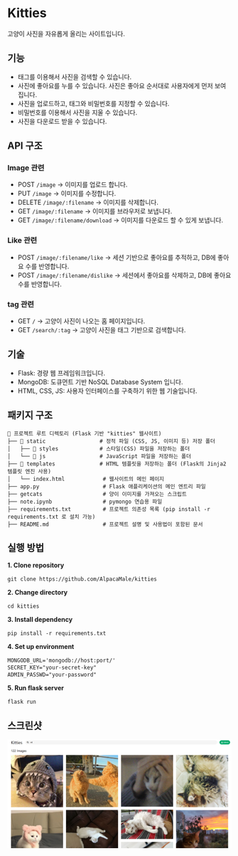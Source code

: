 # Kitties

고양이 사진을 자유롭게 올리는 사이트입니다.

## 기능

- 태그를 이용해서 사진을 검색할 수 있습니다.
- 사진에 좋아요를 누를 수 있습니다. 사진은 좋아요 순서대로 사용자에게 먼저 보여집니다.
- 사진을 업로드하고, 태그와 비밀번호를 지정할 수 있습니다.
- 비밀번호를 이용해서 사진을 지울 수 있습니다.
- 사진을 다운로드 받을 수 있습니다.

## API 구조

### Image 관련

- POST `/image` -> 이미지를 업로드 합니다.
- PUT `/image` -> 이미지를 수정합니다.
- DELETE `/image/:filename` -> 이미지를 삭제합니다.
- GET `/image/:filename` -> 이미지를 브라우저로 보냅니다.
- GET `/image/:filename/download` -> 이미지를 다운로드 할 수 있게 보냅니다.

### Like 관련

- POST `/image/:filename/like` -> 세션 기반으로 좋아요를 추적하고, DB에 좋아요 수를 반영합니다.
- POST `/image/:filename/dislike` -> 세션에서 좋아요를 삭제하고, DB에 좋아요 수를 반영합니다.

### tag 관련

- GET `/` -> 고양이 사진이 나오는 홈 페이지입니다.
- GET `/search/:tag` -> 고양이 사진을 태그 기반으로 검색합니다.

## 기술

- Flask: 경량 웹 프레임워크입니다.
- MongoDB: 도큐먼트 기반 NoSQL Database System 입니다.
- HTML, CSS, JS: 사용자 인터페이스를 구축하기 위한 웹 기술입니다.

## 패키지 구조

```
📁 프로젝트 루트 디렉토리 (Flask 기반 "kitties" 웹사이트)
├── 📁 static                 # 정적 파일 (CSS, JS, 이미지 등) 저장 폴더
│   ├── 📁 styles             # 스타일(CSS) 파일을 저장하는 폴더
│   └── 📁 js                 # JavaScript 파일을 저장하는 폴더
├── 📁 templates              # HTML 템플릿을 저장하는 폴더 (Flask의 Jinja2 템플릿 엔진 사용)
│   └── index.html            # 웹사이트의 메인 페이지
├── app.py                    # Flask 애플리케이션의 메인 엔트리 파일
├── getcats                   # 양이 이미지를 가져오는 스크립트
├── note.ipynb                # pymongo 연습용 파일
├── requirements.txt          # 프로젝트 의존성 목록 (pip install -r requirements.txt 로 설치 가능)
├── README.md                 # 프로젝트 설명 및 사용법이 포함된 문서
```

## 실행 방법

**1. Clone repository**

```
git clone https://github.com/AlpacaMale/kitties
```

**2. Change directory**

```
cd kitties
```

**3. Install dependency**

```
pip install -r requirements.txt
```

**4. Set up environment**

```
MONGODB_URL='mongodb://host:port/'
SECRET_KEY="your-secret-key"
ADMIN_PASSWD="your-password"
```

**5. Run flask server**

```
flask run
```

## 스크린샷

![kitties site screenshot](/overview.bmp)
